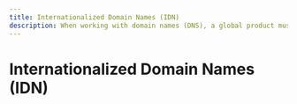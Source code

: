 ```yaml
---
title: Internationalized Domain Names (IDN)
description: When working with domain names (DNS), a global product must be aware of the standards for Internationalized Domain Names (IDN).
---
```


# Internationalized Domain Names (IDN)
